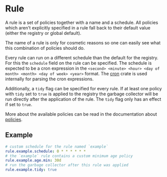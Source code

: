 # Rule

A rule is a set of policies together with a name and a schedule. All policies which aren't explicitly specified in a rule fall back to their default value
(either the registry or global default). 

The name of a rule is only for cosmetic reasons so one can easily see what this combination of policies should do.

Every rule can run on a different schedule than the default for the registry. For this the `schedule` field on the rule can be specified. 
The schedule is expected to be a cron expression in the `<second> <minute> <hour> <day of month> <month> <day of week> <year>` format. The [cron](https://github.com/zslayton/cron)
crate is used internally for parsing the cron expressions.

Additionally, a `tidy` flag can be specified for every rule. If at least one policy with `tidy` set to `true` is applied to the registry the garbage collector
will be run directly after the application of the rule. The `tidy` flag only has an effect if set to `true`.

More about the available policies can be read in the documentation about [policies](policies.md).

## Example 

```yaml
# custom schedule for the rule named `example`
rule.example.schedule: 0 * * * * * *
# the `example` rule contains a custom minimum age policy
rule.example.age.min: 30d
# run the garbage collector after this rule was applied
rule.example.tidy: true
```